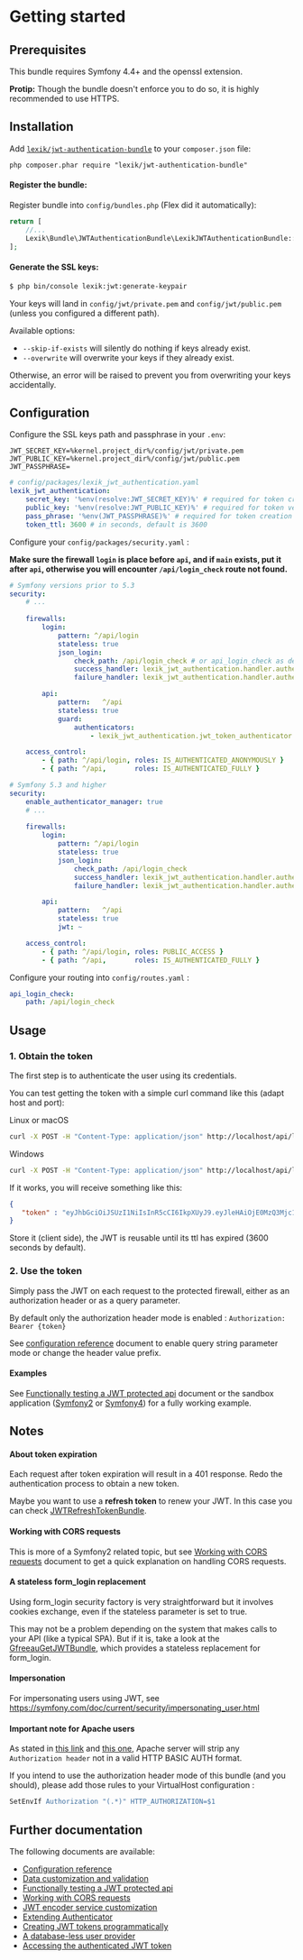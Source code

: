 Getting started
===============

Prerequisites
-------------

This bundle requires Symfony 4.4+ and the openssl extension.

**Protip:** Though the bundle doesn't enforce you to do so, it is highly recommended to use HTTPS. 

Installation
------------

Add [`lexik/jwt-authentication-bundle`](https://packagist.org/packages/lexik/jwt-authentication-bundle)
to your `composer.json` file:

    php composer.phar require "lexik/jwt-authentication-bundle"

#### Register the bundle: 
 
Register bundle into `config/bundles.php` (Flex did it automatically):  
```php 
return [
    //...
    Lexik\Bundle\JWTAuthenticationBundle\LexikJWTAuthenticationBundle::class => ['all' => true],
];
```

#### Generate the SSL keys:

``` bash
$ php bin/console lexik:jwt:generate-keypair
```

Your keys will land in `config/jwt/private.pem` and `config/jwt/public.pem` (unless you configured a different path).

Available options: 
- `--skip-if-exists` will silently do nothing if keys already exist.
- `--overwrite` will overwrite your keys if they already exist.

Otherwise, an error will be raised to prevent you from overwriting your keys accidentally.

Configuration
-------------

Configure the SSL keys path and passphrase in your `.env`:

```
JWT_SECRET_KEY=%kernel.project_dir%/config/jwt/private.pem
JWT_PUBLIC_KEY=%kernel.project_dir%/config/jwt/public.pem
JWT_PASSPHRASE=
```

```yaml
# config/packages/lexik_jwt_authentication.yaml
lexik_jwt_authentication:
    secret_key: '%env(resolve:JWT_SECRET_KEY)%' # required for token creation
    public_key: '%env(resolve:JWT_PUBLIC_KEY)%' # required for token verification
    pass_phrase: '%env(JWT_PASSPHRASE)%' # required for token creation
    token_ttl: 3600 # in seconds, default is 3600
```

Configure your `config/packages/security.yaml` :

**Make sure the firewall `login` is place before `api`, and if `main` exists, put it after `api`, otherwise you will encounter `/api/login_check` route not found.**

``` yaml
# Symfony versions prior to 5.3
security:
    # ...
    
    firewalls:
        login:
            pattern: ^/api/login
            stateless: true
            json_login:
                check_path: /api/login_check # or api_login_check as defined in config/routes.yaml
                success_handler: lexik_jwt_authentication.handler.authentication_success
                failure_handler: lexik_jwt_authentication.handler.authentication_failure

        api:
            pattern:   ^/api
            stateless: true
            guard:
                authenticators:
                    - lexik_jwt_authentication.jwt_token_authenticator

    access_control:
        - { path: ^/api/login, roles: IS_AUTHENTICATED_ANONYMOUSLY }
        - { path: ^/api,       roles: IS_AUTHENTICATED_FULLY }
```

``` yaml
# Symfony 5.3 and higher
security:
    enable_authenticator_manager: true
    # ...
    
    firewalls:
        login:
            pattern: ^/api/login
            stateless: true
            json_login:
                check_path: /api/login_check
                success_handler: lexik_jwt_authentication.handler.authentication_success
                failure_handler: lexik_jwt_authentication.handler.authentication_failure

        api:
            pattern:   ^/api
            stateless: true
            jwt: ~

    access_control:
        - { path: ^/api/login, roles: PUBLIC_ACCESS }
        - { path: ^/api,       roles: IS_AUTHENTICATED_FULLY }
```

Configure your routing into `config/routes.yaml` :

``` yaml
api_login_check:
    path: /api/login_check
```

Usage
-----

### 1. Obtain the token

The first step is to authenticate the user using its credentials.

You can test getting the token with a simple curl command like this (adapt host and port):

Linux or macOS
```bash
curl -X POST -H "Content-Type: application/json" http://localhost/api/login_check -d '{"username":"johndoe","password":"test"}'
```
Windows
```bash
curl -X POST -H "Content-Type: application/json" http://localhost/api/login_check --data {\"username\":\"johndoe\",\"password\":\"test\"}
```

If it works, you will receive something like this:

```json
{
   "token" : "eyJhbGciOiJSUzI1NiIsInR5cCI6IkpXUyJ9.eyJleHAiOjE0MzQ3Mjc1MzYsInVzZXJuYW1lIjoia29ybGVvbiIsImlhdCI6IjE0MzQ2NDExMzYifQ.nh0L_wuJy6ZKIQWh6OrW5hdLkviTs1_bau2GqYdDCB0Yqy_RplkFghsuqMpsFls8zKEErdX5TYCOR7muX0aQvQxGQ4mpBkvMDhJ4-pE4ct2obeMTr_s4X8nC00rBYPofrOONUOR4utbzvbd4d2xT_tj4TdR_0tsr91Y7VskCRFnoXAnNT-qQb7ci7HIBTbutb9zVStOFejrb4aLbr7Fl4byeIEYgp2Gd7gY"
}
```

Store it (client side), the JWT is reusable until its ttl has expired (3600 seconds by default).

### 2. Use the token

Simply pass the JWT on each request to the protected firewall, either as an authorization header
or as a query parameter. 

By default only the authorization header mode is enabled : `Authorization: Bearer {token}`

See [configuration reference](1-configuration-reference.md) document to enable query string parameter mode or change the header value prefix.

#### Examples

See [Functionally testing a JWT protected api](3-functional-testing.md) document
or the sandbox application ([Symfony2](https://github.com/slashfan/LexikJWTAuthenticationBundleSandbox) or [Symfony4](https://github.com/chalasr/lexik-jwt-authentication-sandbox)) for a fully working example.

Notes
-----

#### About token expiration

Each request after token expiration will result in a 401 response.
Redo the authentication process to obtain a new token. 

Maybe you want to use a **refresh token** to renew your JWT. In this case you can check [JWTRefreshTokenBundle](https://github.com/gesdinet/JWTRefreshTokenBundle).

#### Working with CORS requests

This is more of a Symfony2 related topic, but see [Working with CORS requests](4-cors-requests.md) document
to get a quick explanation on handling CORS requests.

#### A stateless form_login replacement

Using form_login security factory is very straightforward but it involves cookies exchange, even if the stateless parameter is set to true.

This may not be a problem depending on the system that makes calls to your API (like a typical SPA). But if it is, take a look at the [GfreeauGetJWTBundle](https://github.com/gfreeau/GfreeauGetJWTBundle), which provides a stateless replacement for form_login.

#### Impersonation

For impersonating users using JWT, see https://symfony.com/doc/current/security/impersonating_user.html 

#### Important note for Apache users

As stated in [this link](http://stackoverflow.com/questions/11990388/request-headers-bag-is-missing-authorization-header-in-symfony-2) and [this one](http://stackoverflow.com/questions/19443718/symfony-2-3-getrequest-headers-not-showing-authorization-bearer-token/19445020), Apache server will strip any `Authorization header` not in a valid HTTP BASIC AUTH format. 

If you intend to use the authorization header mode of this bundle (and you should), please add those rules to your VirtualHost configuration :

```apache
SetEnvIf Authorization "(.*)" HTTP_AUTHORIZATION=$1
```

Further documentation
---------------------

The following documents are available:

- [Configuration reference](1-configuration-reference.md)
- [Data customization and validation](2-data-customization.md)
- [Functionally testing a JWT protected api](3-functional-testing.md)
- [Working with CORS requests](4-cors-requests.md)
- [JWT encoder service customization](5-encoder-service.md)
- [Extending Authenticator](6-extending-jwt-authenticator.md)
- [Creating JWT tokens programmatically](7-manual-token-creation.md)
- [A database-less user provider](8-jwt-user-provider.md)
- [Accessing the authenticated JWT token](9-access-authenticated-jwt-token.md)
